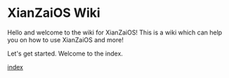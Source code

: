 # XianZaiOS Wiki
Hello and welcome to the wiki for XianZaiOS! This is a wiki which can help you on how to use XianZaiOS and more!

Let's get started. Welcome to the index.

[index](https://lintine.github.io/xianzaios/wiki/index)
